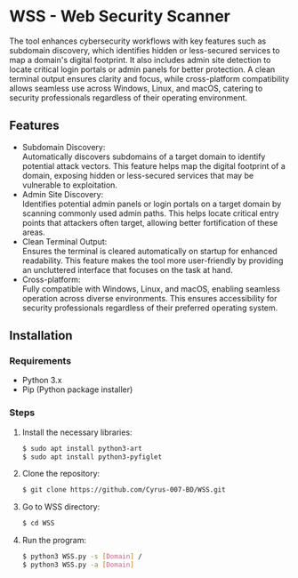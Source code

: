 # WSS - Web Security Scanner

The tool enhances cybersecurity workflows with key features such as subdomain discovery, which identifies hidden or less-secured services to map a domain's digital footprint. It also includes admin site detection to locate critical login portals or admin panels for better protection. A clean terminal output ensures clarity and focus, while cross-platform compatibility allows seamless use across Windows, Linux, and macOS, catering to security professionals regardless of their operating environment.

## Features

- Subdomain Discovery: <br>Automatically discovers subdomains of a target domain to identify potential attack vectors. This feature helps map the digital footprint of a domain, exposing hidden or less-secured services that may be vulnerable to exploitation.<br>
- Admin Site Discovery: <br>Identifies potential admin panels or login portals on a target domain by scanning commonly used admin paths. This helps locate critical entry points that attackers often target, allowing better fortification of these areas.<br>
- Clean Terminal Output: <br>Ensures the terminal is cleared automatically on startup for enhanced readability. This feature makes the tool more user-friendly by providing an uncluttered interface that focuses on the task at hand.<br>
- Cross-platform: <br>Fully compatible with Windows, Linux, and macOS, enabling seamless operation across diverse environments. This ensures accessibility for security professionals regardless of their preferred operating system.<br>
## Installation

### Requirements
- Python 3.x
- Pip (Python package installer)

### Steps

1. Install the necessary libraries:
   ```bash
   $ sudo apt install python3-art
   $ sudo apt install python3-pyfiglet
   ```

2. Clone the repository:
   ```bash
   $ git clone https://github.com/Cyrus-007-BD/WSS.git
   ```
3. Go to WSS directory:
   ```bash
   $ cd WSS
   ```
4. Run the program:
   ```bash
   $ python3 WSS.py -s [Domain] /
   $ python3 WSS.py -a [Domain]
   ```
